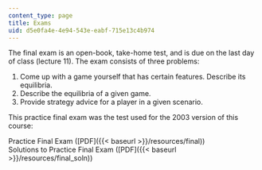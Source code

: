 ```yaml
---
content_type: page
title: Exams
uid: d5e0fa4e-4e94-543e-eabf-715e13c4b974
---
```


The final exam is an open-book, take-home test, and is due on the last day of class (lecture 11). The exam consists of three problems:

1.  Come up with a game yourself that has certain features. Describe its equilibria.
2.  Describe the equilibria of a given game.
3.  Provide strategy advice for a player in a given scenario.

This practice final exam was the test used for the 2003 version of this course:

Practice Final Exam ([PDF]({{< baseurl >}}/resources/final))  
Solutions to Practice Final Exam ([PDF]({{< baseurl >}}/resources/final_soln))